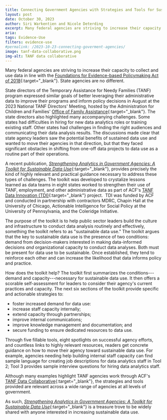 ```yaml
---
title: Connecting Government Agencies with Strategies and Tools for Sustainable Data Use
layout: post
date: October 30, 2023
author: Siri Warkentien and Nicole Deterding
excerpt: Many federal agencies are striving to increase their capacity to collect and use data in line with the <a href="https://www.whitehouse.gov/wp-content/uploads/2023/03/ap_12_evidence_fy2024.pdf" target="_blank">Foundations for Evidence-based Policymaking Act of 2018</a>...
aria: 
tags: Evidence-Use
filters: evidence-use
#permalink: /2023-10-23-connecting-goverment-agencies/
image: tanf-data-collaborative.png
img-alt: TANF data collaborative
---
```

Many federal agencies are striving to increase their capacity to collect and use data in line with the [Foundations for Evidence-based Policymaking Act of 2018](https://www.congress.gov/115/plaws/publ435/PLAW-115publ435.pdf){:target="_blank"}. State agencies are no different.

State directors of the Temporary Assistance for Needy Families (TANF) program expressed similar goals of better leveraging their administrative data to improve their programs and inform policy decisions in August at the 2023 National TANF Directors' Meeting, hosted by the Administration for Children and Families' [Office of Family Assistance](https://www.acf.hhs.gov/ofa){:target="_blank"}. The state directors also highlighted many accompanying challenges. Some states had difficulties in hiring for new data analytics roles or training existing staff. Other states had challenges in finding the right audiences and communicating their data analysis results. The discussions made clear that state agency leaders saw the potential benefits of sustained data use and wanted to move their agencies in that direction, but that they faced significant obstacles in shifting from one-off data projects to data use as a routine part of their operations.

A recent publication,  [*Strengthening Analytics in Government Agencies: A Toolkit for Sustainable Data Use*](https://www.acf.hhs.gov/opre/report/strengthening-analytics-government-agencies-toolkit-sustainable-data-use#:~:text=This%20toolkit%20offers%20strategies%20and,technology%20to%20collaboration%20and%20funding%20%E2%80%94){:target="_blank"}, provides precisely the kind of highly relevant and practical guidance necessary to address these types of challenges. The toolkit was developed to crystalize lessons learned as data teams in eight states worked to strengthen their use of TANF, employment, and other administrative data as part of ACF's [TANF Data Innovation (TDI)](https://www.acf.hhs.gov/opre/project/tanf-data-innovation-project-2017-2024){:target="_blank"} project.  TDI was funded by ACF and conducted in partnership with contractors MDRC, Chapin Hall at the University of Chicago, Actionable Intelligence for Social Policy at the University of Pennsylvania, and the Coleridge Initiative.

The purpose of the toolkit is to help public sector leaders build the culture and infrastructure to conduct data analysis routinely and effectively, something the toolkit refers to as "sustainable data use." The toolkit argues that the key to sustainable data use is the presence of two conditions: demand from decision-makers interested in making data-informed decisions *and* organizational capacity to conduct data analyses. Both must be present for data use to be sustainable. Once established, they tend to reinforce each other and can increase the likelihood that data informs policy and practice.

How does the toolkit help? The toolkit first summarizes the conditions---demand and capacity---necessary for sustainable data use. It then offers a scorable self-assessment for leaders to consider their agency's current practices and capacity. The next six sections of the toolkit provide specific and actionable strategies to:

- foster increased demand for data use:
- increase staff capacity internally;
- extend capacity through partnerships;
- improve internal communications;
- improve knowledge management and documentation; and
- secure funding to ensure dedicated resources to data use.

Through five fillable tools, eight spotlights on successful agency efforts, and countless links to highly relevant resources, readers get concrete guidance on how to move their agency toward sustainable data use. For example, agencies needing help building internal staff capacity can find sample language for creating job descriptions for data analytics staff in Tool 2; Tool 3 provides sample interview questions for hiring data analytics staff.

Although many examples highlight TANF agencies work through ACF's [TANF Data Collaborative](https://www.acf.hhs.gov/opre/report/increasing-data-analytics-capacity-state-tanf-agencies-tanf-data-collaborative-approach){:target="_blank"}, the strategies and tools provided are relevant across a wide range of agencies at all levels of government.

As such, [*Strengthening Analytics in Government Agencies: A Toolkit for Sustainable Data Use*](https://www.acf.hhs.gov/opre/report/strengthening-analytics-government-agencies-toolkit-sustainable-data-use#:~:text=This%20toolkit%20offers%20strategies%20and,technology%20to%20collaboration%20and%20funding%20%E2%80%94){:target="_blank"} is a treasure trove to be widely shared with anyone interested in increasing sustainable data use.